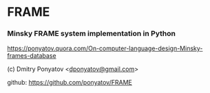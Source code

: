 # FRAME
### Minsky FRAME system implementation in Python

https://ponyatov.quora.com/On-computer-language-design-Minsky-frames-database

(c) Dmitry Ponyatov <<dponyatov@gmail.com>>

github: https://github.com/ponyatov/FRAME
